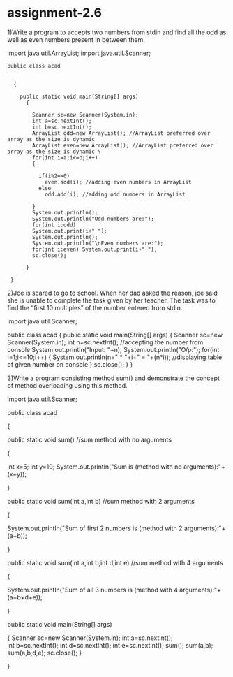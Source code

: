 # assignment-2.6


1)Write a program to accepts two numbers from stdin and find all the odd as well as even numbers present in between them.


   import java.util.ArrayList; import java.util.Scanner;
   
   
    public class acad 
    
    
      {
      
        public static void main(String[] args) 
          { 
          
            Scanner sc=new Scanner(System.in); 
            int a=sc.nextInt();
            int b=sc.nextInt();
            ArrayList odd=new ArrayList(); //ArrayList preferred over array as the size is dynamic 
            ArrayList even=new ArrayList(); //ArrayList preferred over array as the size is dynamic \
            for(int i=a;i<=b;i++) 
            { 
            
              if(i%2==0) 
                even.add(i); //adding even numbers in ArrayList 
              else 
                odd.add(i); //adding odd numbers in ArrayList 
                
            } 
            System.out.println(); 
            System.out.println("Odd numbers are:"); 
            for(int i:odd) 
            System.out.print(i+" "); 
            System.out.println(); 
            System.out.println("\nEven numbers are:"); 
            for(int i:even) System.out.print(i+" "); 
            sc.close(); 
            
          } 
          
     }

2)Joe is scared to go to school. When her dad asked the reason, joe said she is unable to complete the task given by her teacher. The task was to find the “first 10 multiples” of the number entered from stdin.


import java.util.Scanner;

public class acad { public static void main(String[] args) { Scanner sc=new Scanner(System.in); int n=sc.nextInt(); //accepting the number from console System.out.println("Input: "+n); System.out.println("O/p:"); for(int i=1;i<=10;i++) { System.out.println(n+" * "+i+" = "+(n*i)); //displaying table of given number on console } sc.close(); } }


3)Write a program consisting method sum() and demonstrate the concept of method overloading using this method.

import java.util.Scanner;

public class acad 

{ 

public static void sum() //sum method with no arguments 

{ 

int x=5; 
int y=10; 
System.out.println("Sum is (method with no arguments):"+(x+y)); 

} 

public static void sum(int a,int b) //sum method with 2 arguments


{ 

System.out.println("Sum of first 2 numbers is (method with 2 arguments):"+(a+b)); 

} 

public static void sum(int a,int b,int d,int e) //sum method with 4 arguments


{ 

System.out.println("Sum of all 3 numbers is (method with 4 arguments):"+(a+b+d+e)); 

}

public static void main(String[] args)

{
     Scanner sc=new Scanner(System.in);
     int a=sc.nextInt();      
     int b=sc.nextInt();
     int d=sc.nextInt();
     int e=sc.nextInt();
     sum();
     sum(a,b);
     sum(a,b,d,e);
     sc.close();
} 

}
